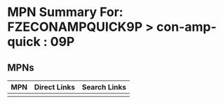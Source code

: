 



# MPN Summary For: FZECONAMPQUICK9P > con-amp-quick : 09P

## MPNs
  

|MPN|Direct Links|Search Links|
| :--- | :--- | :--- |
||||
